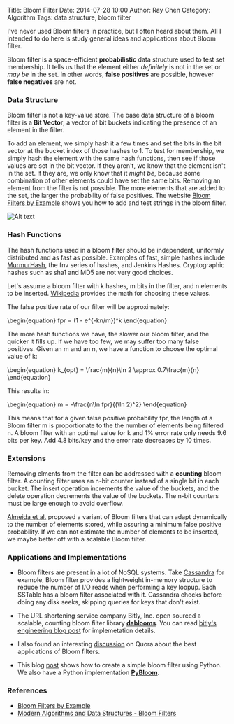 Title: Bloom Filter
Date: 2014-07-28 10:00 
Author: Ray Chen 
Category: Algorithm
Tags: data structure, bloom filter

I've never used Bloom filters in practice, but I often heard about them. All I intended to do here is study general ideas and applications about Bloom filter.

Bloom filter is a space-efficient **probabilistic** data structure used to test set membership. It tells us that the element either *definitely* is not in the set or *may be* in the set. In other words, **false positives** are possible, however **false negatives** are not.

### Data Structure

Bloom filter is not a key-value store. The base data structure of a bloom filter is a **Bit Vector**, a vector of bit buckets indicating the presence of an element in the filter. 

To add an element, we simply hash it a few times and set the bits in the bit vector at the bucket index of those hashes to 1. To test for membership, we simply hash the element with the same hash functions, then see if those values are set in the bit vector. If they aren't, we know that the element isn't in the set. If they are, we only know that it *might be*, because some combination of other elements could have set the same bits. Removing an element from the filter is not possible. The more elements that are added to the set, the larger the probability of false positives. The website [Bloom Filters by Example] shows you how to add and test strings in the bloom filter.

![Alt text](http://www.raydevblog.us/images/bloom_filter.jpg)

### Hash Functions

The hash functions used in a bloom filter should be independent, uniformly distributed and as fast as possible. Examples of fast, simple hashes include [MurmurHash], the fnv series of hashes, and Jenkins Hashes. Cryptographic hashes such as sha1 and MD5 are not very good choices.

Let's assume a bloom filter with k hashes, m bits in the filter, and n elements to be inserted. [Wikipedia] provides the math for choosing these values. 

The false positive rate of our filter will be approximately:

\begin{equation} fpr = (1 - e^{-kn/m})^k \end{equation}

The more hash functions we have, the slower our bloom filter, and the quicker it fills up. If we have too few, we may suffer too many false positives. Given an m and an n, we have a function to choose the optimal value of k:

\begin{equation} k_{opt} = \frac{m}{n}\ln 2 \approx 0.7\frac{m}{n} \end{equation}

This results in:

\begin{equation} m = -\frac{n\ln fpr}{(\ln 2)^2} \end{equation}

This means that for a given false positive probability fpr, the length of a Bloom filter m is proportionate to the the number of elements being filtered n. A bloom filter with an optimal value for k and 1% error rate only needs 9.6 bits per key. Add 4.8 bits/key and the error rate decreases by 10 times.

### Extensions

Removing elments from the filter can be addressed with a **counting** bloom filter. A counting filter uses an n-bit counter instead of a single bit in each bucket. The insert operation increments the value of the buckets, and the delete operation decrements the value of the buckets. The n-bit counters must be large enough to avoid overflow.

[Almeida et al.][1] proposed a variant of Bloom filters that can adapt dynamically to the number of elements stored, while assuring a minimum false positive probability. If we can not estimate the number of elements to be inserted, we maybe better off with a scalable Bloom filter. 

### Applications and Implementations

- Bloom filters are present in a lot of NoSQL systems. Take [Cassandra] for example, Bloom filter provides a lightweight in-memory structure to reduce the number of I/O reads when performing a key loopup. Each SSTable has a bloom filter associated with it. Cassandra checks before doing any disk seeks, skipping queries for keys that don't exist. 

- The URL shortening service company Bitly, Inc. open sourced a scalable, counting bloom filter library **[dablooms]**. You can read [bitly's engineering blog post](http://word.bitly.com/post/28558800777/dablooms-an-open-source-scalable-counting-bloom) for implemetation details.

- I also found an interesting [discussion] on Quora about the best applications of Bloom filters.

- This blog [post](http://maxburstein.com/blog/creating-a-simple-bloom-filter/) shows how to create a simple bloom filter using Python. We also have a Python implementation **[PyBloom]**. 

### References

- [Bloom Filters by Example](http://billmill.org/bloomfilter-tutorial)
- [Modern Algorithms and Data Structures - Bloom Filters](http://www.slideshare.net/quipo/modern-algorithms-and-data-structures-1-bloom-filters-merkle-trees)

[Bloom Filters by Example]:http://billmill.org/bloomfilter-tutorial
[1]:http://gsd.di.uminho.pt/members/cbm/ps/dbloom.pdf
[discussion]:http://www.quora.com/Bloom-Filters/What-are-the-best-applications-of-Bloom-filters
[dablooms]:https://github.com/bitly/dablooms
[MurmurHash]:https://code.google.com/p/smhasher
[Wikipedia]:http://en.wikipedia.org/wiki/Bloom_filter#Probability_of_false_positives
[PyBloom]:https://github.com/jaybaird/python-bloomfilter
[Cassandra]:http://wiki.apache.org/cassandra/ArchitectureOverview

[Stackoverflow: Modern, high performance bloom filter in Python?]:http://stackoverflow.com/questions/311202/modern-high-performance-bloom-filter-in-python
[All you ever wanted to know about writing bloom filters]:http://spyced.blogspot.com/2009/01/all-you-ever-wanted-to-know-about.html
